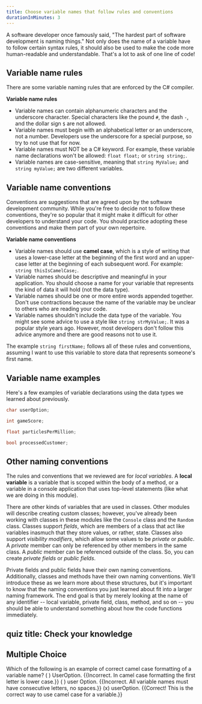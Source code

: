 ```yaml
---
title: Choose variable names that follow rules and conventions
durationInMinutes: 3
---
```

A software developer once famously said, "The hardest part of software development is naming things." Not only does the name of a variable have to follow certain syntax rules, it should also be used to make the code more human-readable and understandable. That's a lot to ask of one line of code!

## Variable name rules

There are some variable naming rules that are enforced by the C# compiler.

**Variable name rules**

- Variable names can contain alphanumeric characters and the underscore character. Special characters like the pound `#`, the dash `-`, and the dollar sign `$` are not allowed.
- Variable names must begin with an alphabetical letter or an underscore, not a number. Developers use the underscore for a special purpose, so try to not use that for now.
- Variable names must NOT be a C# keyword. For example, these variable name declarations won't be allowed: `float float;` or `string string;`.
- Variable names are case-sensitive, meaning that `string MyValue;` and `string myValue;` are two different variables.

## Variable name conventions

Conventions are suggestions that are agreed upon by the software development community. While you're free to decide not to follow these conventions, they're so popular that it might make it difficult for other developers to understand your code. You should practice adopting these conventions and make them part of your own repertoire.

**Variable name conventions**

- Variable names should use **camel case**, which is a style of writing that uses a lower-case letter at the beginning of the first word and an upper-case letter at the beginning of each subsequent word. For example: `string thisIsCamelCase;`.
- Variable names should be descriptive and meaningful in your application. You should choose a name for your variable that represents the kind of data it will hold (not the data type).
- Variable names should be one or more entire words appended together. Don't use contractions because the name of the variable may be unclear to others who are reading your code.
- Variable names shouldn't include the data type of the variable. You might see some advice to use a style like `string strMyValue;`. It was a popular style years ago. However, most developers don't follow this advice anymore and there are good reasons not to use it.

The example `string firstName;` follows all of these rules and conventions, assuming I want to use this variable to store data that represents someone's first name.

## Variable name examples

Here's a few examples of variable declarations using the data types we learned about previously.

```c#
char userOption;

int gameScore;

float particlesPerMillion;

bool processedCustomer;
```

## Other naming conventions

The rules and conventions that we reviewed are for *local variables*. A **local variable** is a variable that is scoped within the body of a method, or a variable in a console application that uses top-level statements (like what we are doing in this module).

There are other kinds of variables that are used in classes. Other modules will describe creating custom classes; however, you've already been working with classes in these modules like the `Console` class and the `Random` class. Classes support *fields*, which are members of a class that act like variables inasmuch that they store values, or rather, state. Classes also support *visibility modifiers*, which allow some values to be *private* or *public*. A *private* member can only be referenced by other members in the same class. A *public* member can be referenced outside of the class. So, you can create *private fields* or *public fields*.

Private fields and public fields have their own naming conventions. Additionally, classes and methods have their own naming conventions. We'll introduce these as we learn more about these structures, but it's important to know that the naming conventions you just learned about fit into a larger naming framework. The end goal is that by merely looking at the name of any identifier -- local variable, private field, class, method, and so on -- you should be able to understand something about how the code functions immediately.

## quiz title: Check your knowledge

## Multiple Choice

Which of the following is an example of correct camel case formatting of a variable name?
( ) UserOption. {{Incorrect. In camel case formatting the first letter is lower case.}}
( ) user Option. {{Incorrect. All variable names must have consecutive letters, no spaces.}}
(x) userOption. {{Correct! This is the correct way to use camel case for a variable.}}
